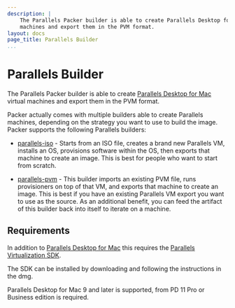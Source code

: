 ```yaml
---
description: |
    The Parallels Packer builder is able to create Parallels Desktop for Mac virtual
    machines and export them in the PVM format.
layout: docs
page_title: Parallels Builder
...
```


# Parallels Builder

The Parallels Packer builder is able to create [Parallels Desktop for
Mac](http://www.parallels.com/products/desktop/) virtual machines and export
them in the PVM format.

Packer actually comes with multiple builders able to create Parallels machines,
depending on the strategy you want to use to build the image. Packer supports
the following Parallels builders:

-   [parallels-iso](/docs/builders/parallels-iso.html) - Starts from an ISO
    file, creates a brand new Parallels VM, installs an OS, provisions software
    within the OS, then exports that machine to create an image. This is best
    for people who want to start from scratch.

-   [parallels-pvm](/docs/builders/parallels-pvm.html) - This builder imports an
    existing PVM file, runs provisioners on top of that VM, and exports that
    machine to create an image. This is best if you have an existing Parallels
    VM export you want to use as the source. As an additional benefit, you can
    feed the artifact of this builder back into itself to iterate on a machine.

## Requirements

In addition to [Parallels Desktop for
Mac](http://www.parallels.com/products/desktop/) this requires the [Parallels
Virtualization SDK](http://www.parallels.com/downloads/desktop/).

The SDK can be installed by downloading and following the instructions in the
dmg.

Parallels Desktop for Mac 9 and later is supported, from PD 11 Pro or Business
edition is required.
